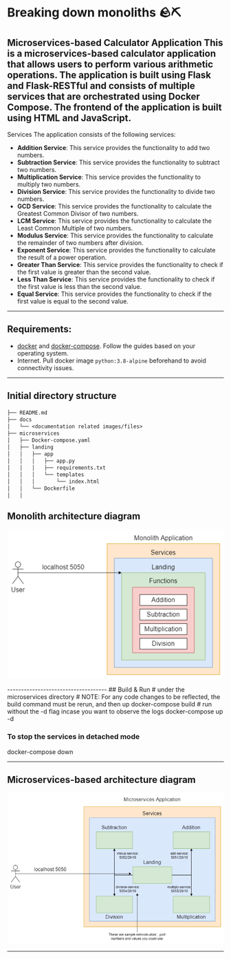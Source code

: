 # Breaking down monoliths 🪨⛏️

Microservices-based Calculator Application
This is a microservices-based calculator application that allows users to perform various arithmetic operations. The application is built using Flask and Flask-RESTful and consists of multiple services that are orchestrated using Docker Compose. The frontend of the application is built using HTML and JavaScript.
-----------------------------------
Services
The application consists of the following services:
+ **Addition Service**: This service provides the functionality to add two numbers.
+ **Subtraction Service**: This service provides the functionality to subtract two numbers.
+ **Multiplication Service**: This service provides the functionality to multiply two numbers.
+ **Division Service**: This service provides the functionality to divide two numbers.
+ **GCD Service**: This service provides the functionality to calculate the Greatest Common Divisor of two numbers.
+ **LCM Service**: This service provides the functionality to calculate the Least Common Multiple of two numbers.
+ **Modulus Service**: This service provides the functionality to calculate the remainder of two numbers after division.
+ **Exponent Service**: This service provides the functionality to calculate the result of a power operation.
+ **Greater Than Service**: This service provides the functionality to check if the first value is greater than the second value.
+ **Less Than Service**: This service provides the functionality to check if the first value is less than the second value.
+ **Equal Service**: This service provides the functionality to check if the first value is equal to the second value.
----------------------------------------------------
## Requirements:
- [docker](https://docs.docker.com/engine/) and [docker-compose](https://docs.docker.com/compose/install/). Follow the guides based on your operating system.
- Internet. Pull docker image `python:3.8-alpine` beforehand to avoid connectivity issues.
----------------------------
## Initial directory structure
```
├── README.md
├── docs
│   └── <documentation related images/files>
├── microservices
│   ├── Docker-compose.yaml
│   ├── landing
│   │   ├── app
│   │   │   ├── app.py
│   │   │   ├── requirements.txt
│   │   │   └── templates
│   │   │       └── index.html
│   │   └── Dockerfile
│   │
```
## Monolith architecture diagram
<p align="center">
  <img src="docs/microservices-initial.drawio.png" />
</p>
------------------------------------
## Build & Run
# under the microservices directory
# NOTE: For any code changes to be reflected, the build command must be rerun, and then up
docker-compose build
# run without the -d flag incase you want to observe the logs
docker-compose up -d

### To stop the services in detached mode

docker-compose down

-----------------------------------
## Microservices-based architecture diagram
<p align="center">
  <img src="docs/microservices-final.drawio.png" />
  

</p>

-------------------------------


